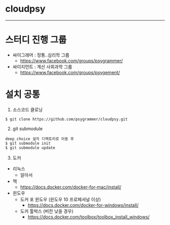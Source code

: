 # cloudpsy

----------------

# 스터디 진행 그룹
* 싸이그래머 : 정통..심리학 그룹
  - https://www.facebook.com/groups/psygrammer/
* 싸이지먼트 : 계산 사회과학 그룹
  - https://www.facebook.com/groups/psygement/
  
# 설치 공통

1. 소스코드 클로닝
```shell
$ git clone https://github.com/psygrammer/cloudpsy.git
```
2. git submodule
```shell
deep_choice 설치 디렉토리로 이동 후
$ git submodule init
$ git submodule update
```

3. 도커
  * 리눅스
    - 알아서
  * 맥
    - https://docs.docker.com/docker-for-mac/install/
  * 윈도우
    - 도커 포 윈도우 (윈도우 10 프로페셔널 이상)
      - https://docs.docker.com/docker-for-windows/install/
    - 도커 툴박스 (버전 낮을 경우)
      - https://docs.docker.com/toolbox/toolbox_install_windows/




